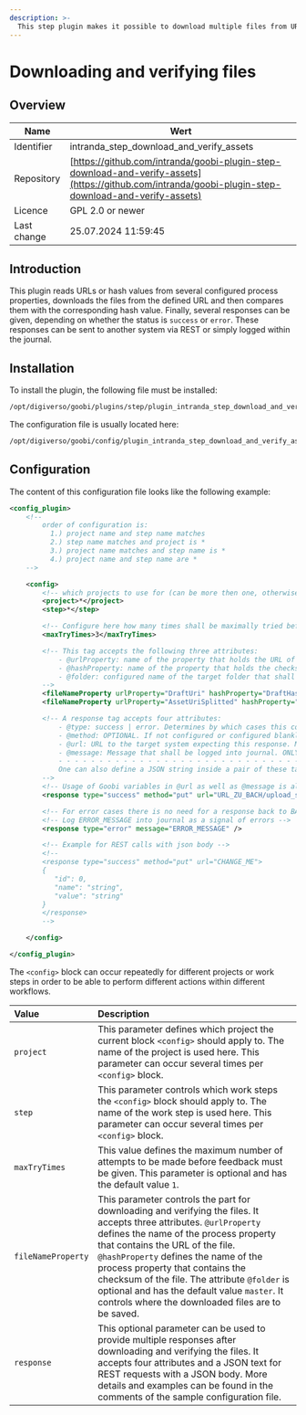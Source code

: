 ```yaml
---
description: >-
  This step plugin makes it possible to download multiple files from URLs and verify them with checksums that have been defined as process properties. Feedback on the progress can be saved to different systems or locally within the journal.
---
```


# Downloading and verifying files

## Overview

Name                     | Wert
-------------------------|-----------
Identifier               | intranda_step_download_and_verify_assets
Repository               | [https://github.com/intranda/goobi-plugin-step-download-and-verify-assets](https://github.com/intranda/goobi-plugin-step-download-and-verify-assets)
Licence              | GPL 2.0 or newer 
Last change    | 25.07.2024 11:59:45


## Introduction
This plugin reads URLs or hash values from several configured process properties, downloads the files from the defined URL and then compares them with the corresponding hash value. Finally, several responses can be given, depending on whether the status is `success` or `error`. These responses can be sent to another system via REST or simply logged within the journal.


## Installation
To install the plugin, the following file must be installed:

```bash
/opt/digiverso/goobi/plugins/step/plugin_intranda_step_download_and_verify_assets-base.jar
```

The configuration file is usually located here:

```bash
/opt/digiverso/goobi/config/plugin_intranda_step_download_and_verify_assets.xml
```


## Configuration
The content of this configuration file looks like the following example:

```xml
<config_plugin>
    <!--
        order of configuration is:
          1.) project name and step name matches
          2.) step name matches and project is *
          3.) project name matches and step name is *
          4.) project name and step name are *
    -->

    <config>
        <!-- which projects to use for (can be more then one, otherwise use *) -->
        <project>*</project>
        <step>*</step>

        <!-- Configure here how many times shall be maximally tried before reporting final results. OPTIONAL. DEFAULT 1. -->
        <maxTryTimes>3</maxTryTimes>

        <!-- This tag accepts the following three attributes:
            - @urlProperty: name of the property that holds the URL of the file
            - @hashProperty: name of the property that holds the checksum of the file
            - @folder: configured name of the target folder that shall be used to download the file. OPTIONAL. DEFAULT master.
        -->
        <fileNameProperty urlProperty="DraftUri" hashProperty="DraftHash" folder="master" />
        <fileNameProperty urlProperty="AssetUriSplitted" hashProperty="AssetHashSplitted" folder="master" />

        <!-- A response tag accepts four attributes:
            - @type: success | error. Determines by which cases this configured response shall be activated.
            - @method: OPTIONAL. If not configured or configured blankly, then the response will be performed via journal logs. Non-blank configuration options are: put | post | patch.
            - @url: URL to the target system expecting this response. MANDATORY if @method is not blank..
            - @message: Message that shall be logged into journal. ONLY needed when @method is blank.
            - - - - - - - - - - - - - - - - - - - - - - - - - - - - - - - - - - - - - - - - - - - - - - - - - - - - - - - - - - - - - - - - - - - - - - - - - - - - -
            One can also define a JSON string inside a pair of these tags, which will be used as JSON body to shoot a REST request.
        -->
        <!-- Usage of Goobi variables in @url as well as @message is allowed. -->
        <response type="success" method="put" url="URL_ZU_BACH/upload_successful/{meta.ThesisId}" />

        <!-- For error cases there is no need for a response back to BACH, but an error message should be logged into journal. -->
        <!-- Log ERROR_MESSAGE into journal as a signal of errors -->
        <response type="error" message="ERROR_MESSAGE" />

        <!-- Example for REST calls with json body -->
        <!--
        <response type="success" method="put" url="CHANGE_ME">
        {
           "id": 0,
           "name": "string",
           "value": "string"
        }
        </response>
        -->

    </config>

</config_plugin>
```

The `<config>` block can occur repeatedly for different projects or work steps in order to be able to perform different actions within different workflows.

| Value | Description |
| :--- | :--- |
| `project` | This parameter defines which project the current block `<config>` should apply to. The name of the project is used here. This parameter can occur several times per `<config>` block. |
| `step` | This parameter controls which work steps the `<config>` block should apply to. The name of the work step is used here. This parameter can occur several times per `<config>` block. |
| `maxTryTimes` | This value defines the maximum number of attempts to be made before feedback must be given. This parameter is optional and has the default value `1`. |
| `fileNameProperty` | This parameter controls the part for downloading and verifying the files. It accepts three attributes. `@urlProperty` defines the name of the process property that contains the URL of the file. `@hashProperty` defines the name of the process property that contains the checksum of the file. The attribute `@folder` is optional and has the default value `master`. It controls where the downloaded files are to be saved.  |
| `response` | This optional parameter can be used to provide multiple responses after downloading and verifying the files. It accepts four attributes and a JSON text for REST requests with a JSON body. More details and examples can be found in the comments of the sample configuration file. |
